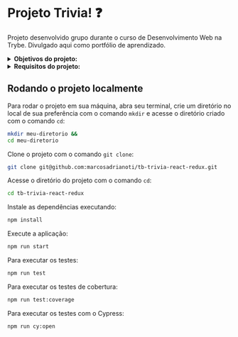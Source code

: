 # Projeto Trivia! :question:
Projeto desenvolvido grupo durante o curso de Desenvolvimento Web na Trybe. Divulgado aqui como portfólio de aprendizado.

<details>
<summary><strong>Objetivos do projeto:</strong></summary>

  * Desenvolver um jogo de perguntas e respostas baseado no jogo Trivia utilizando `React` e `Redux`, desenvolvendo em grupo suas funcionalidades de acordo com as demandas definidas em um quadro `Kanban`.
  * Verificar se eu era capaz de:
    * Criar um `store Redux` em aplicações `React`.
    * Criar `reducers` no `Redux` em aplicações `React`.
    * Criar `actions` no `Redux` em aplicações `React`.
    * Criar `dispatchers` no `Redux` em aplicações `React`.
    * Conectar `Redux` aos componentes `React`.
    * Criar `actions` assíncronas na sua aplicação `React` que faz uso de `Redux`.
    * Escrever testes para garantir que sua aplicação possua uma boa cobertura de testes.
</details>
<details>
<summary><strong> Requisitos do projeto:</strong></summary>

  * TELA DE LOGIN
    * Crie a tela de login, onde a pessoa que joga deve preencher as informações para iniciar um jogo.
    * Crie o botão de iniciar o jogo.
    * Crie um botão na tela inicial que leve para a tela de configurações.
    * Desenvolva testes para atingir 90% de cobertura da tela de Login.
  * TELA DE JOGO
    * Crie a página de jogo que deve conter as informações relacionadas à pergunta.
    * Desenvolva o estilo que, ao clicar em uma resposta, a correta deve ficar verde e as incorretas, vermelhas.
    * Desenvolva um timer onde a pessoa que joga tem 30 segundos para responder.
    * Crie o placar.
    * Crie um botão de `Next` que apareça após a resposta ser dada.
    * Desenvolva o jogo de forma que a pessoa que joga deve responder 5 perguntas no total.
   * TELA DE FEEDBACK
     * Desenvolva o header de _feedback_ que deve conter as informações da pessoa jogadora.
     * Crie a mensagem de _feedback_ para ser exibida a pessoa usuária.
     * Exiba as informações relacionadas aos resultados obtidos para a pessoa usuária.
     * Crie a opção para a pessoa jogadora poder jogar novamente.
     * Crie a opção para a pessoa jogadora poder visualizar a tela de _ranking_.
     * Desenvolva testes para atingir 90% de cobertura da tela de Feedbacks.
   * TELA DE RANKING
     * Crie um botão para ir ao início.
     * Crie o conteúdo da tela de _ranking_.
     * Desenvolva testes para atingir 90% de cobertura da tela de Rankings.
   * Desenvolva testes para atingir 90% de cobertura da tela de Jogo.
   * Desenvolva testes para atingir 95% de cobertura total.
</details>
  
## Rodando o projeto localmente

Para rodar o projeto em sua máquina, abra seu terminal, crie um diretório no local de sua preferência com o comando `mkdir` e acesse o diretório criado com o comando `cd`:

```bash
mkdir meu-diretorio &&
cd meu-diretorio
```

Clone o projeto com o comando `git clone`:

```bash
git clone git@github.com:marcosadrianoti/tb-trivia-react-redux.git
```

Acesse o diretório do projeto com o comando `cd`:

```bash
cd tb-trivia-react-redux
```

Instale as dependências executando:

```bash
npm install
```

Execute a aplicação:

```bash
npm run start
```

Para executar os testes:

```bash
npm run test
```

Para executar os testes de cobertura:

```bash
npm run test:coverage
```
Para executar os testes com o Cypress:

```bash
npm run cy:open
```

